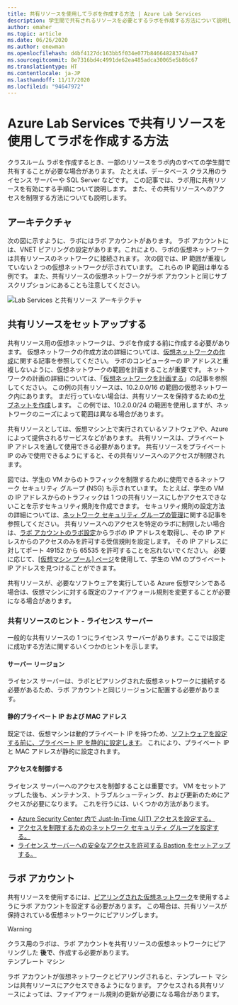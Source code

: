 ```yaml
---
title: 共有リソースを使用してラボを作成する方法 | Azure Lab Services
description: 学生間で共有されるリソースを必要とするラボを作成する方法について説明します。
author: emaher
ms.topic: article
ms.date: 06/26/2020
ms.author: enewman
ms.openlocfilehash: d4bf4127dc163bb5f034e077b84664828374ba87
ms.sourcegitcommit: 8e7316bd4c4991de62ea485adca30065e5b86c67
ms.translationtype: HT
ms.contentlocale: ja-JP
ms.lasthandoff: 11/17/2020
ms.locfileid: "94647972"
---
```

# <a name="how-to-create-a-lab-with-a-shared-resource-in-azure-lab-services"></a>Azure Lab Services で共有リソースを使用してラボを作成する方法

クラスルーム ラボを作成するとき、一部のリソースをラボ内のすべての学生間で共有することが必要な場合があります。  たとえば、データベース クラス用のライセンス サーバーや SQL Server などです。  この記事では、ラボ用に共有リソースを有効にする手順について説明します。  また、その共有リソースへのアクセスを制限する方法についても説明します。

## <a name="architecture"></a>アーキテクチャ

次の図に示すように、ラボにはラボ アカウントがあります。  ラボ アカウントには、VNET ピアリングの設定があります。これにより、ラボの仮想ネットワークは共有リソースのネットワークに接続されます。  次の図では、IP 範囲が重複していない 2 つの仮想ネットワークが示されています。  これらの IP 範囲は単なる例です。  また、共有リソースの仮想ネットワークがラボ アカウントと同じサブスクリプションにあることも注意してください。

![Lab Services と共有リソース アーキテクチャ](./media/how-to-create-a-lab-with-shared-resource/shared-resource-architecture.png)

## <a name="setup-shared-resource"></a>共有リソースをセットアップする

共有リソース用の仮想ネットワークは、ラボを作成する前に作成する必要があります。  仮想ネットワークの作成方法の詳細については、[仮想ネットワークの作成](../virtual-network/quick-create-portal.md)に関する記事を参照してください。  ラボのコンピューターの IP アドレスと重複しないように、仮想ネットワークの範囲を計画することが重要です。  ネットワークの計画の詳細については、「[仮想ネットワークを計画する](../virtual-network/virtual-network-vnet-plan-design-arm.md)」の記事を参照してください。 この例の共有リソースは、10.2.0.0/16 の範囲の仮想ネットワーク内にあります。  まだ行っていない場合は、共有リソースを保持するための[サブネットを作成](../virtual-network/virtual-network-manage-subnet.md#add-a-subnet)します。  この例では、10.2.0.0/24 の範囲を使用しますが、ネットワークのニーズによって範囲は異なる場合があります。

共有リソースとしては、仮想マシン上で実行されているソフトウェアや、Azure によって提供されるサービスなどがあります。 共有リソースは、プライベート IP アドレスを通して使用できる必要があります。  共有リソースをプライベート IP のみで使用できるようにすると、その共有リソースへのアクセスが制限されます。

図では、学生の VM からのトラフィックを制限するために使用できるネットワーク セキュリティ グループ (NSG) も示されています。  たとえば、学生の VM の IP アドレスからのトラフィックは 1 つの共有リソースにしかアクセスできないことを示すセキュリティ規則を作成できます。  セキュリティ規則の設定方法の詳細については、[ネットワーク セキュリティ グループの管理](../virtual-network/manage-network-security-group.md#work-with-security-rules)に関する記事を参照してください。 共有リソースへのアクセスを特定のラボに制限したい場合は、[ラボ アカウントのラボ設定](manage-labs.md#view-labs-in-a-lab-account)からラボの IP アドレスを取得し、その IP アドレスからのアクセスのみを許可する受信規則を設定します。  その IP アドレスに対してポート 49152 から 65535 を許可することを忘れないでください。  必要に応じて、[[仮想マシン プール] ページ](how-to-set-virtual-machine-passwords.md)を使用して、学生の VM のプライベート IP アドレスを見つけることができます。

共有リソースが、必要なソフトウェアを実行している Azure 仮想マシンである場合は、仮想マシンに対する既定のファイアウォール規則を変更することが必要になる場合があります。

### <a name="tips-for-shared-resources---license-server"></a>共有リソースのヒント - ライセンス サーバー
一般的な共有リソースの 1 つにライセンス サーバーがあります。ここでは設定に成功する方法に関するいくつかのヒントを示します。
#### <a name="server-region"></a>サーバー リージョン
ライセンス サーバーは、ラボとピアリングされた仮想ネットワークに接続する必要があるため、ラボ アカウントと同じリージョンに配置する必要があります。

#### <a name="static-private-ip-and-mac-address"></a>静的プライベート IP および MAC アドレス
既定では、仮想マシンは動的プライベート IP を持つため、[ソフトウェアを設定する前に、プライベート IP を静的に設定します](../virtual-network/virtual-networks-static-private-ip-arm-pportal.md)。 これにより、プライベート IP と MAC アドレスが静的に設定されます。  

#### <a name="control-access"></a>アクセスを制御する
ライセンス サーバーへのアクセスを制御することは重要です。  VM をセットアップした後も、メンテナンス、トラブルシューティング、および更新のためにアクセスが必要になります。  これを行うには、いくつかの方法があります。
- [Azure Security Center 内で Just-In-Time (JIT) アクセスを設定する。](../security-center/security-center-just-in-time.md?tabs=jit-config-asc%252cjit-request-asc)
- [アクセスを制限するためのネットワーク セキュリティ グループを設定する。](../virtual-network/network-security-groups-overview.md)
- [ライセンス サーバーへの安全なアクセスを許可する Bastion をセットアップする。](https://azure.microsoft.com/services/azure-bastion/)

## <a name="lab-account"></a>ラボ アカウント

共有リソースを使用するには、[ピアリングされた仮想ネットワーク](how-to-connect-peer-virtual-network.md)を使用するようにラボ アカウントを設定する必要があります。  この場合は、共有リソースが保持されている仮想ネットワークにピアリングします。

>[!WARNING]
>クラス用のラボは、ラボ アカウントを共有リソースの仮想ネットワークにピアリングした **後で**、作成する必要があります。  
テンプレート マシン

ラボ アカウントが仮想ネットワークとピアリングされると、テンプレート マシンは共有リソースにアクセスできるようになります。  アクセスされる共有リソースによっては、ファイアウォール規則の更新が必要になる場合があります。
